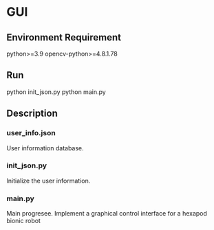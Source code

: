 # GUI

## Environment Requirement
python>=3.9
opencv-python>=4.8.1.78

## Run
python init_json.py
python main.py

## Description
### user_info.json
User information database.

### init_json.py
Initialize the user information.

### main.py
Main progresee. Implement a graphical control interface for a hexapod bionic robot
